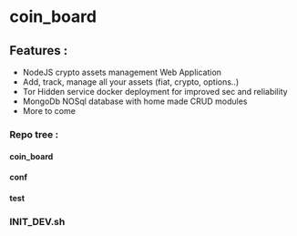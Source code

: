 # coin_board

## Features :

- NodeJS crypto assets management Web Application
- Add, track, manage all your assets (fiat, crypto, options..)
- Tor Hidden service docker deployment for improved sec and reliability
- MongoDb NOSql database with home made CRUD modules
- More to come

### Repo tree :

#### coin_board

#### conf

#### test


### INIT_DEV.sh
